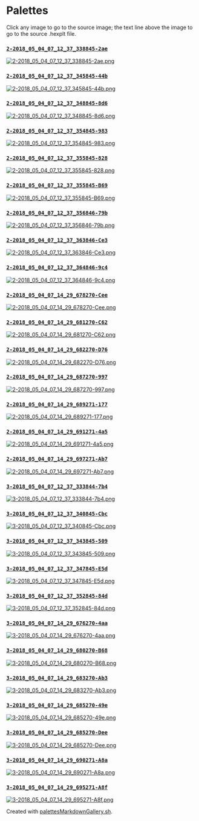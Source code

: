 # Palettes

Click any image to go to the source image; the text line above the image to go to the source .hexplt file.

### [`2-2018_05_04_07_12_37_338845-2ae`](2-2018_05_04_07_12_37_338845-2ae.hexplt)

[ ![2-2018_05_04_07_12_37_338845-2ae.png](2-2018_05_04_07_12_37_338845-2ae.png) ](2-2018_05_04_07_12_37_338845-2ae.png)

### [`2-2018_05_04_07_12_37_345845-44b`](2-2018_05_04_07_12_37_345845-44b.hexplt)

[ ![2-2018_05_04_07_12_37_345845-44b.png](2-2018_05_04_07_12_37_345845-44b.png) ](2-2018_05_04_07_12_37_345845-44b.png)

### [`2-2018_05_04_07_12_37_348845-8d6`](2-2018_05_04_07_12_37_348845-8d6.hexplt)

[ ![2-2018_05_04_07_12_37_348845-8d6.png](2-2018_05_04_07_12_37_348845-8d6.png) ](2-2018_05_04_07_12_37_348845-8d6.png)

### [`2-2018_05_04_07_12_37_354845-983`](2-2018_05_04_07_12_37_354845-983.hexplt)

[ ![2-2018_05_04_07_12_37_354845-983.png](2-2018_05_04_07_12_37_354845-983.png) ](2-2018_05_04_07_12_37_354845-983.png)

### [`2-2018_05_04_07_12_37_355845-828`](2-2018_05_04_07_12_37_355845-828.hexplt)

[ ![2-2018_05_04_07_12_37_355845-828.png](2-2018_05_04_07_12_37_355845-828.png) ](2-2018_05_04_07_12_37_355845-828.png)

### [`2-2018_05_04_07_12_37_355845-B69`](2-2018_05_04_07_12_37_355845-B69.hexplt)

[ ![2-2018_05_04_07_12_37_355845-B69.png](2-2018_05_04_07_12_37_355845-B69.png) ](2-2018_05_04_07_12_37_355845-B69.png)

### [`2-2018_05_04_07_12_37_356846-79b`](2-2018_05_04_07_12_37_356846-79b.hexplt)

[ ![2-2018_05_04_07_12_37_356846-79b.png](2-2018_05_04_07_12_37_356846-79b.png) ](2-2018_05_04_07_12_37_356846-79b.png)

### [`2-2018_05_04_07_12_37_363846-Ce3`](2-2018_05_04_07_12_37_363846-Ce3.hexplt)

[ ![2-2018_05_04_07_12_37_363846-Ce3.png](2-2018_05_04_07_12_37_363846-Ce3.png) ](2-2018_05_04_07_12_37_363846-Ce3.png)

### [`2-2018_05_04_07_12_37_364846-9c4`](2-2018_05_04_07_12_37_364846-9c4.hexplt)

[ ![2-2018_05_04_07_12_37_364846-9c4.png](2-2018_05_04_07_12_37_364846-9c4.png) ](2-2018_05_04_07_12_37_364846-9c4.png)

### [`2-2018_05_04_07_14_29_678270-Cee`](2-2018_05_04_07_14_29_678270-Cee.hexplt)

[ ![2-2018_05_04_07_14_29_678270-Cee.png](2-2018_05_04_07_14_29_678270-Cee.png) ](2-2018_05_04_07_14_29_678270-Cee.png)

### [`2-2018_05_04_07_14_29_681270-C62`](2-2018_05_04_07_14_29_681270-C62.hexplt)

[ ![2-2018_05_04_07_14_29_681270-C62.png](2-2018_05_04_07_14_29_681270-C62.png) ](2-2018_05_04_07_14_29_681270-C62.png)

### [`2-2018_05_04_07_14_29_682270-D76`](2-2018_05_04_07_14_29_682270-D76.hexplt)

[ ![2-2018_05_04_07_14_29_682270-D76.png](2-2018_05_04_07_14_29_682270-D76.png) ](2-2018_05_04_07_14_29_682270-D76.png)

### [`2-2018_05_04_07_14_29_687270-997`](2-2018_05_04_07_14_29_687270-997.hexplt)

[ ![2-2018_05_04_07_14_29_687270-997.png](2-2018_05_04_07_14_29_687270-997.png) ](2-2018_05_04_07_14_29_687270-997.png)

### [`2-2018_05_04_07_14_29_689271-177`](2-2018_05_04_07_14_29_689271-177.hexplt)

[ ![2-2018_05_04_07_14_29_689271-177.png](2-2018_05_04_07_14_29_689271-177.png) ](2-2018_05_04_07_14_29_689271-177.png)

### [`2-2018_05_04_07_14_29_691271-4a5`](2-2018_05_04_07_14_29_691271-4a5.hexplt)

[ ![2-2018_05_04_07_14_29_691271-4a5.png](2-2018_05_04_07_14_29_691271-4a5.png) ](2-2018_05_04_07_14_29_691271-4a5.png)

### [`2-2018_05_04_07_14_29_697271-Ab7`](2-2018_05_04_07_14_29_697271-Ab7.hexplt)

[ ![2-2018_05_04_07_14_29_697271-Ab7.png](2-2018_05_04_07_14_29_697271-Ab7.png) ](2-2018_05_04_07_14_29_697271-Ab7.png)

### [`3-2018_05_04_07_12_37_333844-7b4`](3-2018_05_04_07_12_37_333844-7b4.hexplt)

[ ![3-2018_05_04_07_12_37_333844-7b4.png](3-2018_05_04_07_12_37_333844-7b4.png) ](3-2018_05_04_07_12_37_333844-7b4.png)

### [`3-2018_05_04_07_12_37_340845-Cbc`](3-2018_05_04_07_12_37_340845-Cbc.hexplt)

[ ![3-2018_05_04_07_12_37_340845-Cbc.png](3-2018_05_04_07_12_37_340845-Cbc.png) ](3-2018_05_04_07_12_37_340845-Cbc.png)

### [`3-2018_05_04_07_12_37_343845-509`](3-2018_05_04_07_12_37_343845-509.hexplt)

[ ![3-2018_05_04_07_12_37_343845-509.png](3-2018_05_04_07_12_37_343845-509.png) ](3-2018_05_04_07_12_37_343845-509.png)

### [`3-2018_05_04_07_12_37_347845-E5d`](3-2018_05_04_07_12_37_347845-E5d.hexplt)

[ ![3-2018_05_04_07_12_37_347845-E5d.png](3-2018_05_04_07_12_37_347845-E5d.png) ](3-2018_05_04_07_12_37_347845-E5d.png)

### [`3-2018_05_04_07_12_37_352845-84d`](3-2018_05_04_07_12_37_352845-84d.hexplt)

[ ![3-2018_05_04_07_12_37_352845-84d.png](3-2018_05_04_07_12_37_352845-84d.png) ](3-2018_05_04_07_12_37_352845-84d.png)

### [`3-2018_05_04_07_14_29_676270-4aa`](3-2018_05_04_07_14_29_676270-4aa.hexplt)

[ ![3-2018_05_04_07_14_29_676270-4aa.png](3-2018_05_04_07_14_29_676270-4aa.png) ](3-2018_05_04_07_14_29_676270-4aa.png)

### [`3-2018_05_04_07_14_29_680270-B68`](3-2018_05_04_07_14_29_680270-B68.hexplt)

[ ![3-2018_05_04_07_14_29_680270-B68.png](3-2018_05_04_07_14_29_680270-B68.png) ](3-2018_05_04_07_14_29_680270-B68.png)

### [`3-2018_05_04_07_14_29_683270-Ab3`](3-2018_05_04_07_14_29_683270-Ab3.hexplt)

[ ![3-2018_05_04_07_14_29_683270-Ab3.png](3-2018_05_04_07_14_29_683270-Ab3.png) ](3-2018_05_04_07_14_29_683270-Ab3.png)

### [`3-2018_05_04_07_14_29_685270-49e`](3-2018_05_04_07_14_29_685270-49e.hexplt)

[ ![3-2018_05_04_07_14_29_685270-49e.png](3-2018_05_04_07_14_29_685270-49e.png) ](3-2018_05_04_07_14_29_685270-49e.png)

### [`3-2018_05_04_07_14_29_685270-Dee`](3-2018_05_04_07_14_29_685270-Dee.hexplt)

[ ![3-2018_05_04_07_14_29_685270-Dee.png](3-2018_05_04_07_14_29_685270-Dee.png) ](3-2018_05_04_07_14_29_685270-Dee.png)

### [`3-2018_05_04_07_14_29_690271-A8a`](3-2018_05_04_07_14_29_690271-A8a.hexplt)

[ ![3-2018_05_04_07_14_29_690271-A8a.png](3-2018_05_04_07_14_29_690271-A8a.png) ](3-2018_05_04_07_14_29_690271-A8a.png)

### [`3-2018_05_04_07_14_29_695271-A8f`](3-2018_05_04_07_14_29_695271-A8f.hexplt)

[ ![3-2018_05_04_07_14_29_695271-A8f.png](3-2018_05_04_07_14_29_695271-A8f.png) ](3-2018_05_04_07_14_29_695271-A8f.png)

Created with [palettesMarkdownGallery.sh](https://github.com/earthbound19/_ebDev/blob/master/scripts/imgAndVideo/palettesMarkdownGallery.sh).
